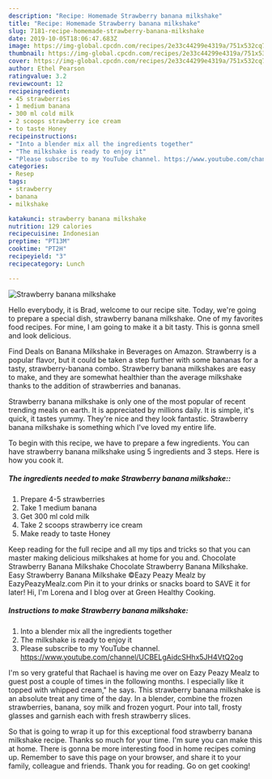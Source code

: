 ```yaml
---
description: "Recipe: Homemade Strawberry banana milkshake"
title: "Recipe: Homemade Strawberry banana milkshake"
slug: 7181-recipe-homemade-strawberry-banana-milkshake
date: 2019-10-05T18:06:47.683Z
image: https://img-global.cpcdn.com/recipes/2e33c44299e4319a/751x532cq70/strawberry-banana-milkshake-recipe-main-photo.jpg
thumbnail: https://img-global.cpcdn.com/recipes/2e33c44299e4319a/751x532cq70/strawberry-banana-milkshake-recipe-main-photo.jpg
cover: https://img-global.cpcdn.com/recipes/2e33c44299e4319a/751x532cq70/strawberry-banana-milkshake-recipe-main-photo.jpg
author: Ethel Pearson
ratingvalue: 3.2
reviewcount: 12
recipeingredient:
- 45 strawberries
- 1 medium banana
- 300 ml cold milk
- 2 scoops strawberry ice cream
- to taste Honey
recipeinstructions:
- "Into a blender mix all the ingredients together"
- "The milkshake is ready to enjoy it"
- "Please subscribe to my YouTube channel. https://www.youtube.com/channel/UCBELgAidcSHhx5JH4VtQ2og"
categories:
- Resep
tags:
- strawberry
- banana
- milkshake

katakunci: strawberry banana milkshake
nutrition: 129 calories
recipecuisine: Indonesian
preptime: "PT13M"
cooktime: "PT2H"
recipeyield: "3"
recipecategory: Lunch

---
```



![Strawberry banana milkshake](https://img-global.cpcdn.com/recipes/2e33c44299e4319a/751x532cq70/strawberry-banana-milkshake-recipe-main-photo.jpg)

Hello everybody, it is Brad, welcome to our recipe site. Today, we're going to prepare a special dish, strawberry banana milkshake. One of my favorites food recipes. For mine, I am going to make it a bit tasty. This is gonna smell and look delicious.

Find Deals on Banana Milkshake in Beverages on Amazon. Strawberry is a popular flavor, but it could be taken a step further with some bananas for a tasty, strawberry-banana combo. Strawberry banana milkshakes are easy to make, and they are somewhat healthier than the average milkshake thanks to the addition of strawberries and bananas.

Strawberry banana milkshake is only one of the most popular of recent trending meals on earth. It is appreciated by millions daily. It is simple, it's quick, it tastes yummy. They're nice and they look fantastic. Strawberry banana milkshake is something which I've loved my entire life.


To begin with this recipe, we have to prepare a few ingredients. You can have strawberry banana milkshake using 5 ingredients and 3 steps. Here is how you cook it.

##### The ingredients needed to make Strawberry banana milkshake::

1. Prepare 4-5 strawberries
1. Take 1 medium banana
1. Get 300 ml cold milk
1. Take 2 scoops strawberry ice cream
1. Make ready to taste Honey


Keep reading for the full recipe and all my tips and tricks so that you can master making delicious milkshakes at home for you and. Chocolate Strawberry Banana Milkshake Chocolate Strawberry Banana Milkshake. Easy Strawberry Banana Milkshake ©Eazy Peazy Mealz by EazyPeazyMealz.com Pin it to your drinks or snacks board to SAVE it for later! Hi, I&#39;m Lorena and I blog over at Green Healthy Cooking. 

##### Instructions to make Strawberry banana milkshake:

1. Into a blender mix all the ingredients together
1. The milkshake is ready to enjoy it
1. Please subscribe to my YouTube channel. https://www.youtube.com/channel/UCBELgAidcSHhx5JH4VtQ2og


I&#39;m so very grateful that Rachael is having me over on Eazy Peazy Mealz to guest post a couple of times in the following months. I especially like it topped with whipped cream,&#34; he says. This strawberry banana milkshake is an absolute treat any time of the day. In a blender, combine the frozen strawberries, banana, soy milk and frozen yogurt. Pour into tall, frosty glasses and garnish each with fresh strawberry slices. 

So that is going to wrap it up for this exceptional food strawberry banana milkshake recipe. Thanks so much for your time. I'm sure you can make this at home. There is gonna be more interesting food in home recipes coming up. Remember to save this page on your browser, and share it to your family, colleague and friends. Thank you for reading. Go on get cooking!
